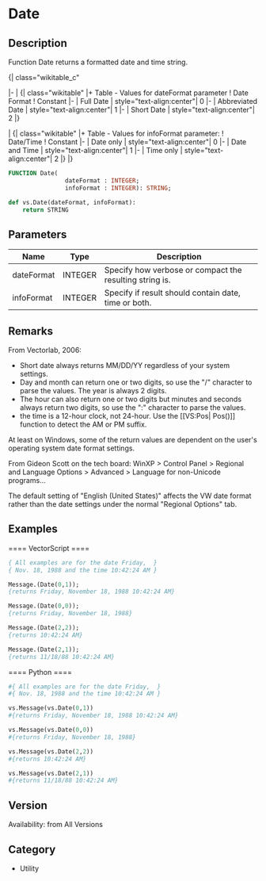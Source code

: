 # Date

## Description
Function Date returns a formatted date and time string.


{| class="wikitable_c"

|-
| 
{| class="wikitable"
|+ Table - Values for dateFormat parameter
! Date Format
! Constant
|-
| Full Date
| style="text-align:center"| 0
|-
| Abbreviated Date
| style="text-align:center"| 1
|-
| Short Date
| style="text-align:center"| 2
|}

|
{| class="wikitable"
|+ Table - Values for infoFormat parameter:
! Date/Time
! Constant
|-
| Date only
| style="text-align:center"| 0
|-
| Date and Time
| style="text-align:center"| 1
|-
| Time only
| style="text-align:center"| 2
|}
|}

```pascal
FUNCTION Date(
				dateFormat : INTEGER;
				infoFormat : INTEGER): STRING;
```

```python
def vs.Date(dateFormat, infoFormat):
    return STRING
```

## Parameters
|Name|Type|Description|
|---|---|---|
|dateFormat|INTEGER|Specify how verbose or compact the resulting string is.|
|infoFormat|INTEGER|Specify if result should contain date, time or both.|

## Remarks
From Vectorlab, 2006:
* Short date always returns MM/DD/YY regardless of your system settings.
* Day and month can return one or two digits, so use the "/" character to parse the values. The year is always 2 digits.
* The hour can also return one or two digits but minutes and seconds always return two digits, so use the ":" character to parse the values.
* the time is a 12-hour clock, not 24-hour. Use the [[VS:Pos| Pos()]] function to detect the AM or PM suffix.

At least on Windows, some of the return values are dependent on the user's operating system date format settings.

From Gideon Scott on the tech board: WinXP &gt; Control Panel &gt; Regional and Language Options &gt; Advanced &gt; Language for non-Unicode programs...

The default setting of "English (United States)" affects the VW date format rather than the date settings under the normal "Regional Options" tab.

## Examples
==== VectorScript ====
```pascal
{ All examples are for the date Friday,  }
{ Nov. 18, 1988 and the time 10:42:24 AM }

Message.(Date(0,1));
{returns Friday, November 18, 1988 10:42:24 AM}

Message.(Date(0,0));
{returns Friday, November 18, 1988}

Message.(Date(2,2));
{returns 10:42:24 AM}

Message.(Date(2,1));
{returns 11/18/88 10:42:24 AM}
```
==== Python ====
```python
#{ All examples are for the date Friday,  }
#{ Nov. 18, 1988 and the time 10:42:24 AM }

vs.Message(vs.Date(0,1))
#{returns Friday, November 18, 1988 10:42:24 AM}

vs.Message(vs.Date(0,0))
#{returns Friday, November 18, 1988}

vs.Message(vs.Date(2,2))
#{returns 10:42:24 AM}

vs.Message(vs.Date(2,1))
#{returns 11/18/88 10:42:24 AM}
```

## Version
Availability: from All Versions

## Category
* Utility

